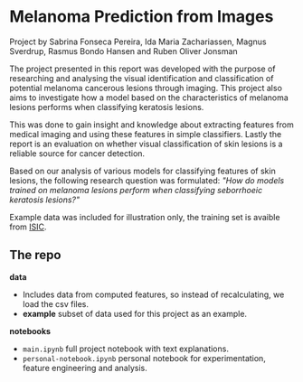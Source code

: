 # Melanoma Prediction from Images 

Project by Sabrina Fonseca Pereira, Ida Maria Zachariassen, Magnus Sverdrup, Rasmus Bondo Hansen and Ruben Oliver Jonsman

The project presented in this report was developed with the purpose of researching and analysing the visual identification and classification of potential melanoma cancerous lesions through imaging. This project also aims to investigate how a model based on the characteristics of melanoma lesions performs when classifying keratosis lesions.

This was done to gain insight and knowledge about extracting features from medical imaging and using these features in simple classifiers. Lastly the report is an evaluation on whether visual classification of skin lesions is a reliable source for cancer detection. 

Based on our analysis of various models for classifying features of skin lesions, the following research question was formulated: *"How do models trained on melanoma lesions perform when classifying seborrhoeic keratosis lesions?"*

Example data was included for illustration only, the training set is avaible from [ISIC](https://challenge.isic-archive.com/data/#2017).

## The repo

**data**
- Includes data from computed features, so instead of recalculating, we load the csv files.
- **example** subset of data used for this project as an example.

**notebooks**
- `main.ipynb` full project notebook with text explanations.
- `personal-notebook.ipynb` personal notebook for experimentation, feature engineering and analysis.